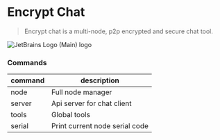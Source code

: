 # Encrypt Chat

> Encrypt chat is a multi-node, p2p encrypted and secure chat tool.

![JetBrains Logo (Main) logo](https://resources.jetbrains.com/storage/products/company/brand/logos/jb_beam.svg)

### Commands

| command | description                    |
| ------- | ------------------------------ |
| node    | Full node manager              |
| server  | Api server for chat client     |
| tools   | Global tools                   |
| serial  | Print current node serial code |

